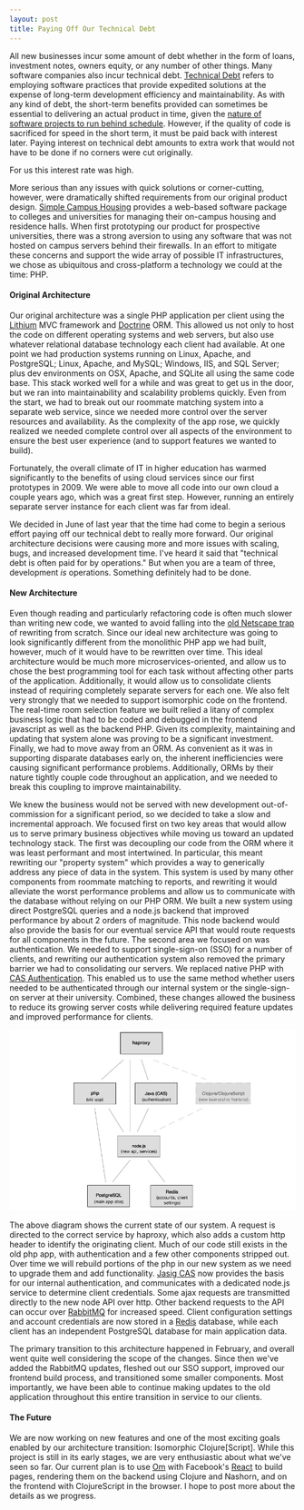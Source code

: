 ```yaml
---
layout: post
title: Paying Off Our Technical Debt
---
```

All new businesses incur some amount of debt whether in the form of loans, investment notes, owners equity, or any number of other things. Many software companies also incur technical debt. [Technical Debt](http://en.wikipedia.org/wiki/Technical_debt) refers to employing software practices that provide expedited solutions at the expense of long-term development efficiency and maintainability. As with any kind of debt, the short-term benefits provided can sometimes be essential to delivering an actual product in time, given the [nature of software projects to run behind schedule](http://www.quora.com/Engineering-Management/Why-are-software-development-task-estimations-regularly-off-by-a-factor-of-2-3/answer/Michael-Wolfe?srid=24b). However, if the quality of code is sacrificed for speed in the short term, it must be paid back with interest later. Paying interest on technical debt amounts to extra work that would not have to be done if no corners were cut originally.

For us this interest rate was high.

More serious than any issues with quick solutions or corner-cutting, however, were dramatically shifted requirements from our original product design. [Simple Campus Housing](http://simplecampushousing.com) provides a web-based software package to colleges and universities for managing their on-campus housing and residence halls. When first prototyping our product for prospective universities, there was a strong aversion to using any software that was not hosted on campus servers behind their firewalls. In an effort to mitigate these concerns and support the wide array of possible IT infrastructures, we chose as ubiquitous and cross-platform a technology we could at the time: PHP.

#### Original Architecture
Our original architecture was a single PHP application per client using the [Lithium](http://li3.me) MVC framework and [Doctrine](http://www.doctrine-project.org) ORM. This allowed us not only to host the code on different operating systems and web servers, but also use whatever relational database technology each client had available. At one point we had production systems running on Linux, Apache, and PostgreSQL; Linux, Apache, and MySQL; Windows, IIS, and SQL Server; plus dev environments on OSX, Apache, and SQLite all using the same code base. This stack worked well for a while and was great to get us in the door, but we ran into maintainability and scalability problems quickly. Even from the start, we had to break out our roommate matching system into a separate web service, since we needed more control over the server resources and availability. As the complexity of the app rose, we quickly realized we needed complete control over all aspects of the environment to ensure the best user experience (and to support features we wanted to build).

Fortunately, the overall climate of IT in higher education has warmed significantly to the benefits of using cloud services since our first prototypes in 2009. We were able to move all code into our own cloud a couple years ago, which was a great first step. However, running an entirely separate server instance for each client was far from ideal.

We decided in June of last year that the time had come to begin a serious effort paying off our technical debt to really more forward. Our original architecture decisions were causing more and more issues with scaling, bugs, and increased development time. I've heard it said that "technical debt is often paid for by operations." But when you are a team of three, development _is_ operations. Something definitely had to be done.

#### New Architecture
Even though reading and particularly refactoring code is often much slower than writing new code, we wanted to avoid falling into the [old Netscape trap](http://www.joelonsoftware.com/articles/fog0000000069.html) of rewriting from scratch. Since our ideal new architecture was going to look significantly different from the monolithic PHP app we had built, however, much of it would have to be rewritten over time. This ideal architecture would be much more microservices-oriented, and allow us to chose the best programming tool for each task without affecting other parts of the application. Additionally, it would allow us to consolidate clients instead of requiring completely separate servers for each one. We also felt very strongly that we needed to support isomorphic code on the frontend. The real-time room selection feature we built relied a litany of complex business logic that had to be coded and debugged in the frontend javascript as well as the backend PHP. Given its complexity, maintaining and updating that system alone was proving to be a significant investment. Finally, we had to move away from an ORM. As convenient as it was in supporting disparate databases early on, the inherent inefficiencies were causing significant performance problems. Additionally, ORMs by their nature tightly couple code throughout an application, and we needed to break this coupling to improve maintainability.

We knew the business would not be served with new development out-of-commission for a significant period, so we decided to take a slow and incremental approach. We focused first on two key areas that would allow us to serve primary business objectives while moving us toward an updated technology stack. The first was decoupling our code from the ORM where it was least performant and most intertwined. In particular, this meant rewriting our "property system" which provides a way to generically address any piece of data in the system. This system is used by many other components from roommate matching to reports, and rewriting it would alleviate the worst performance problems and allow us to communicate with the database without relying on our PHP ORM. We built a new system using direct PostgreSQL queries and a node.js backend that improved performance by about 2 orders of magnitude. This node backend would also provide the basis for our eventual service API that would route requests for all components in the future. The second area we focused on was authentication. We needed to support single-sign-on (SSO) for a number of clients, and rewriting our authentication system also removed the primary barrier we had to consolidating our servers. We replaced native PHP with [CAS Authentication](http://en.wikipedia.org/wiki/Central_Authentication_Service). This enabled us to use the same method whether users needed to be authenticated through our internal system or the single-sign-on server at their university. Combined, these changes allowed the business to reduce its growing server costs while delivering required feature updates and improved performance for clients.

![Architecture Transition](/images/architecture-transition.png)

The above diagram shows the current state of our system. A request is directed to the correct service by haproxy, which also adds a custom http header to identify the originating client. Much of our code still exists in the old php app, with authentication and a few other components stripped out. Over time we will rebuild portions of the php in our new system as we need to upgrade them and add functionality. [Jasig CAS](https://github.com/Jasig/cas) now provides the basis for our internal authentication, and communicates with a dedicated node.js service to determine client credentials. Some ajax requests are transmitted directly to the new node API over http. Other backend requests to the API can occur over [RabbitMQ](http://www.rabbitmq.com/) for increased speed. Client configuration settings and account credentials are now stored in a [Redis](http://redis.io/) database, while each client has an independent PostgreSQL database for main application data.

The primary transition to this architecture happened in February, and overall went quite well considering the scope of the changes. Since then we've added the RabbitMQ updates, fleshed out our SSO support, improved our frontend build process, and transitioned some smaller components. Most importantly, we have been able to continue making updates to the old application throughout this entire transition in service to our clients.

#### The Future

We are now working on new features and one of the most exciting goals enabled by our architecture transition: Isomorphic Clojure\[Script\]. While this project is still in its early stages, we are very enthusiastic about what we've seen so far. Our current plan is to use [Om](https://github.com/swannodette/om) with Facebook's [React](http://facebook.github.io/react/) to build pages, rendering them on the backend using Clojure and Nashorn, and on the frontend with ClojureScript in the browser. I hope to post more about the details as we progress.
